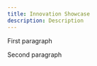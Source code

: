 ```yaml
---
title: Innovation Showcase
description: Description
---
```


<p class="text-lead">First paragraph</p>

Second paragraph

